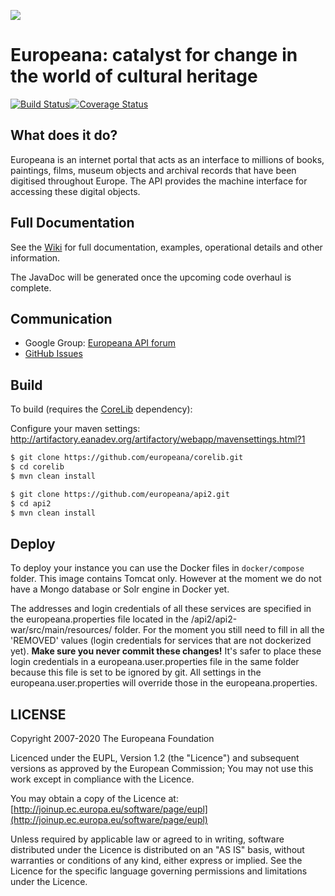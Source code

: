 ![](https://github.com/europeana/portal/blob/master/portal2/src/main/webapp/themes/default/images/europeana-logo-retina-1.png)

# Europeana: catalyst for change in the world of cultural heritage
[![Build Status](https://travis-ci.org/europeana/api2.svg?branch=master)](https://travis-ci.org/europeana/api2)[![Coverage Status](https://coveralls.io/repos/europeana/api2/badge.svg?branch=master&service=github)](https://coveralls.io/github/europeana/api2?branch=master)

## What does it do?

Europeana is an internet portal that acts as an interface to millions of books, paintings, films, museum objects and archival records that have been digitised throughout Europe. The API provides the machine interface for accessing these digital objects.

## Full Documentation

See the [Wiki](https://github.com/europeana/api2/wiki) for full documentation, examples, operational details and other information.

The JavaDoc will be generated once the upcoming code overhaul is complete.

## Communication

- Google Group: [Europeana API forum](https://groups.google.com/d/forum/europeanaapi)
- [GitHub Issues](https://github.com/europeana/api2/issues)

## Build
To build (requires the [CoreLib](https://github.com/europeana/corelib) dependency):

Configure your maven settings: http://artifactory.eanadev.org/artifactory/webapp/mavensettings.html?1

```bash
$ git clone https://github.com/europeana/corelib.git
$ cd corelib
$ mvn clean install

$ git clone https://github.com/europeana/api2.git
$ cd api2
$ mvn clean install
```

## Deploy
To deploy your instance you can use the Docker files in `docker/compose` folder. This image contains Tomcat only.
However at the moment we do not have a Mongo database or Solr engine in Docker yet.

The addresses and login credentials of all these services are specified in the europeana.properties file located in the
/api2/api2-war/src/main/resources/ folder. For the moment you still need to fill in all the 'REMOVED' values (login
credentials for services that are not dockerized yet). **Make sure you never commit these changes!**
It's safer to place these login credentials in a europeana.user.properties file in the same folder because this file
is set to be ignored by git. All settings in the europeana.user.properties will override those in the europeana.properties.


## LICENSE

Copyright 2007-2020 The Europeana Foundation

Licenced under the EUPL, Version 1.2 (the "Licence") and subsequent versions as approved by the European Commission;
You may not use this work except in compliance with the Licence.

You may obtain a copy of the Licence at: [http://joinup.ec.europa.eu/software/page/eupl](http://joinup.ec.europa.eu/software/page/eupl)

Unless required by applicable law or agreed to in writing, software distributed under the Licence is distributed on an "AS IS" basis, without warranties or conditions of any kind, either express or implied. See the Licence for the specific language governing permissions and limitations under the Licence.
